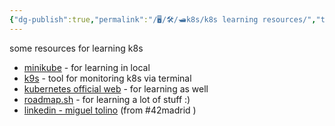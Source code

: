 ```yaml
---
{"dg-publish":true,"permalink":"/🖥/🛠/🛥k8s/k8s learning resources/","tags":["programming","k8s","devops"]}
---
```



some resources for learning k8s

- [minikube](https://minikube.sigs.k8s.io/docs/start/) - for learning in local
- [k9s](https://k9scli.io/) - tool for monitoring k8s via terminal
- [kubernetes official web](https://kubernetes.io/) - for learning as well
- [roadmap.sh](https://roadmap.sh/) - for learning a lot of stuff :)
- [linkedin - miguel tolino](https://es.linkedin.com/in/miguel-tolino) (from #42madrid )
 